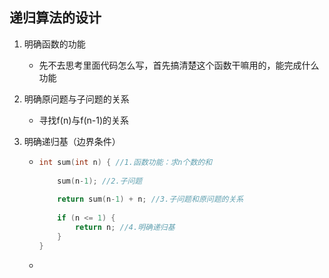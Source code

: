 ## 递归算法的设计

1. 明确函数的功能

   * 先不去思考里面代码怎么写，首先搞清楚这个函数干嘛用的，能完成什么功能

2. 明确原问题与子问题的关系

   * 寻找f(n)与f(n-1)的关系

3. 明确递归基（边界条件）

   * ~~~c++
     int sum(int n) { //1.函数功能：求n个数的和
         
         sum(n-1); //2.子问题
             
         return sum(n-1) + n; //3.子问题和原问题的关系
         
         if (n <= 1) {
             return n; //4.明确递归基
         }
     }
     ~~~

   * 